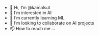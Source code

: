 - 👋 Hi, I’m @kamalsut
- 👀 I’m interested in AI
- 🌱 I’m currently learning ML
- 💞️ I’m looking to collaborate on AI projects
- 📫 How to reach me ...

<!---
kamalsut/kamalsut is a ✨ special ✨ repository because its `README.md` (this file) appears on your GitHub profile.
You can click the Preview link to take a look at your changes.
--->
